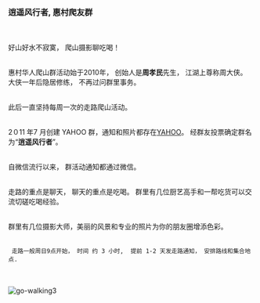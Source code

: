 ### 逍遥风行者, 惠村爬友群
<br/><br/>
好山好水不寂寞， 爬山摄影聊吃喝！
<br/><br/>

惠村华人爬山群活动始于2010年， 创始人是**周孝民**先生， 江湖上尊称周大侠。 大侠一年后隐居修练， 不再过问群里事务。
<br/><br/>

此后一直坚持每周一次的走路爬山活动。
<br/><br/>

2０11 年7 月创建 YAHOO 群，通知和照片都存在[YAHOO](https://groups.yahoo.com/neo/groups/wellington-chinese-walkers)。 经群友投票确定群名为“**逍遥风行者**”。
<br/><br/>

自微信流行以来， 群活动通知都通过微信。
<br/><br/>

走路的重点是聊天， 聊天的重点是吃喝。 群里有几位厨艺高手和一帮吃货可以交流切磋吃喝经验。
<br/><br/>

群里有几位摄影大师，美丽的风景和专业的照片为你的朋友圈增添色彩。
<br/><br/>

``` 走路一般周日9点开始， 时间 约 3 小时,  提前 1-2 天发走路通知， 安排路线和集合地点.```

<br/><br/>
![go-walking3](_images/go-walking3.jpg)

<br/><br/>
